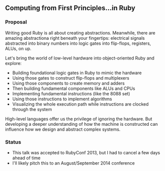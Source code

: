 ## Computing from First Principles...in Ruby

### Proposal

Writing good Ruby is all about creating abstractions. Meanwhile, there are amazing abstractiona right beneath your fingertips: electrical signals abstracted into binary numbers into logic gates into flip-flops, registers, ALUs, on up.

Let's bring the world of low-level hardware into object-oriented Ruby and explore:

* Building foundational logic gates in Ruby to mimic the hardware
* Using those gates to construct flip-flops and multiplexers
* Using those components to create memory and adders
* Then building fundamental components like ALUs and CPUs
* Implementing fundamental instructions (like the 8088 set)
* Using those instructions to implement algorithms
* Visualizing the whole execution path while instructions are clocked through the system

High-level languages offer us the privilege of ignoring the hardware. But developing a deeper understanding of how the machine is constructed can influence how we design and abstract complex systems.

### Status

* This talk was accepted to RubyConf 2013, but I had to cancel a few days ahead of time
* I'll likely pitch this to an August/September 2014 conference
